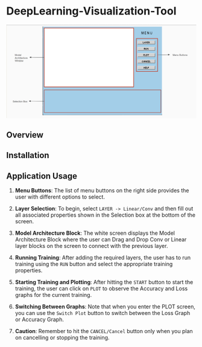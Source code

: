 # DeepLearning-Visualization-Tool
![Visualizer Display Screen](https://github.com/leoichen/DeepLearning-Visualization-Tool/blob/main/images/Screenshot%202023-12-08%20172049.png?raw=true)

## Overview

## Installation

## Application Usage

1. **Menu Buttons**: The list of menu buttons on the right side provides the user with different options to select.

2. **Layer Selection**: To begin, select `LAYER -> Linear/Conv` and then fill out all associated properties shown in the Selection box at the bottom of the screen.

3. **Model Architecture Block**: The white screen displays the Model Architecture Block where the user can Drag and Drop Conv or Linear layer blocks on the screen to connect with the previous layer.

4. **Running Training**: After adding the required layers, the user has to run training using the `RUN` button and select the appropriate training properties.

5. **Starting Training and Plotting**: After hitting the `START` button to start the training, the user can click on `PLOT` to observe the Accuracy and Loss graphs for the current training.

6. **Switching Between Graphs**: Note that when you enter the PLOT screen, you can use the `Switch Plot` button to switch between the Loss Graph or Accuracy Graph.

7. **Caution**: Remember to hit the `CANCEL/Cancel` button only when you plan on cancelling or stopping the training.
